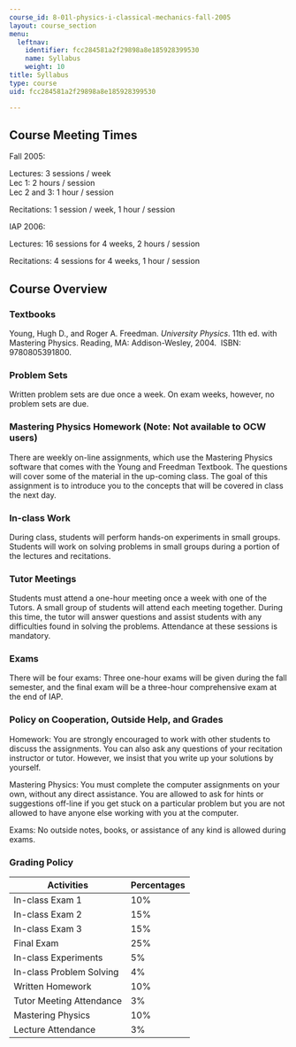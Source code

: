 ```yaml
---
course_id: 8-01l-physics-i-classical-mechanics-fall-2005
layout: course_section
menu:
  leftnav:
    identifier: fcc284581a2f29898a8e185928399530
    name: Syllabus
    weight: 10
title: Syllabus
type: course
uid: fcc284581a2f29898a8e185928399530

---
```


Course Meeting Times
--------------------

Fall 2005:

Lectures: 3 sessions / week  
Lec 1: 2 hours / session  
Lec 2 and 3: 1 hour / session

Recitations: 1 session / week, 1 hour / session

IAP 2006:

Lectures: 16 sessions for 4 weeks, 2 hours / session

Recitations: 4 sessions for 4 weeks, 1 hour / session

Course Overview
---------------

### Textbooks

Young, Hugh D., and Roger A. Freedman. _University Physics_. 11th ed. with Mastering Physics. Reading, MA: Addison-Wesley, 2004.  ISBN: 9780805391800.

### Problem Sets

Written problem sets are due once a week. On exam weeks, however, no problem sets are due.

### Mastering Physics Homework (Note: Not available to OCW users)

There are weekly on-line assignments, which use the Mastering Physics software that comes with the Young and Freedman Textbook. The questions will cover some of the material in the up-coming class. The goal of this assignment is to introduce you to the concepts that will be covered in class the next day.

### In-class Work

During class, students will perform hands-on experiments in small groups. Students will work on solving problems in small groups during a portion of the lectures and recitations.

### Tutor Meetings

Students must attend a one-hour meeting once a week with one of the Tutors. A small group of students will attend each meeting together. During this time, the tutor will answer questions and assist students with any difficulties found in solving the problems. Attendance at these sessions is mandatory.

### Exams

There will be four exams: Three one-hour exams will be given during the fall semester, and the final exam will be a three-hour comprehensive exam at the end of IAP.

### Policy on Cooperation, Outside Help, and Grades

Homework: You are strongly encouraged to work with other students to discuss the assignments. You can also ask any questions of your recitation instructor or tutor. However, we insist that you write up your solutions by yourself.

Mastering Physics: You must complete the computer assignments on your own, without any direct assistance. You are allowed to ask for hints or suggestions off-line if you get stuck on a particular problem but you are not allowed to have anyone else working with you at the computer.

Exams: No outside notes, books, or assistance of any kind is allowed during exams.

### Grading Policy

| Activities | Percentages |
| --- | --- |
| In-class Exam 1 | 10% |
| In-class Exam 2 | 15% |
| In-class Exam 3 | 15% |
| Final Exam | 25% |
| In-class Experiments | 5% |
| In-class Problem Solving | 4% |
| Written Homework | 10% |
| Tutor Meeting Attendance | 3% |
| Mastering Physics | 10% |
| Lecture Attendance | 3%